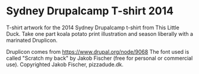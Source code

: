 Sydney Drupalcamp T-shirt 2014
==============================

T-shirt artwork for the 2014 Sydney Drupalcamp t-shirt from This Little Duck. Take one part koala potato print illustration and season liberally with a marinated Druplicon.

Druplicon comes from https://www.drupal.org/node/9068
The font used is called "Scratch my back" by Jakob Fischer (free for personal or commercial use). Copyrighted Jakob Fischer, pizzadude.dk.